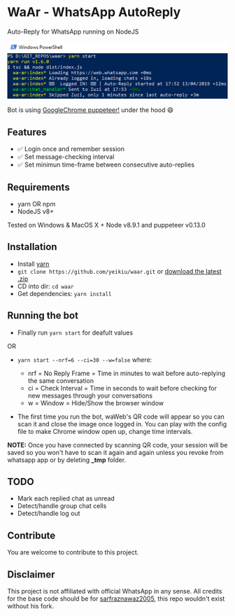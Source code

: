 # WaAr - WhatsApp AutoReply
Auto-Reply for WhatsApp running on NodeJS

<img width="600" alt="waar preview" src="./waar.png">

Bot is using [GoogleChrome puppeteer!](https://github.com/GoogleChrome/puppeteer) under the hood :smile:

## Features ##

- :white_check_mark: Login once and remember session
- :white_check_mark: Set message-checking interval
- :white_check_mark: Set minimun time-frame between consecutive auto-replies

## Requirements ##
- yarn OR npm
- NodeJS v8+

Tested on Windows & MacOS X + Node v8.9.1 and puppeteer v0.13.0

## Installation ##
- Install [yarn](https://yarnpkg.com/lang/en/docs/install)
- `git clone https://github.com/yeikiu/waar.git` or [download the latest .zip](https://github.com/yeikiu/waar/archive/master.zip)
- CD into dir: `cd waar`
- Get dependencies: `yarn install`

## Running the bot ##

- Finally run `yarn start` for deafult values

OR

- `yarn start --nrf=6 --ci=30 --w=false` where:
    - nrf = No Reply Frame = Time in minutes to wait before auto-replying the same conversation
    - ci = Check Interval = Time in seconds to wait before checking for new messages through your conversations
    - w = Window = Hide/Show the browser window

- The first time you run the bot, waWeb's QR code will appear so you can scan it and close the image once logged in. You can play with the config file to make Chrome window open up, change time intervals.

**NOTE:** Once you have connected by scanning QR code, your session will be saved so you won't have to scan it again and again unless you revoke from whatsapp app or by deleting **_tmp** folder. 

## TODO ##
- Mark each replied chat as unread
- Detect/handle group chat cells
- Detect/handle log out

## Contribute ##

You are welcome to contribute to this project.

## Disclaimer ##

This project is not affiliated with official WhatsApp in any sense.
All credits for the base code should be for [sarfraznawaz2005](https://github.com/sarfraznawaz2005/whatspup), this repo wouldn't exist without his fork.
